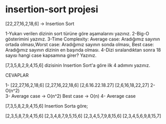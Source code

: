 # insertion-sort projesi

[22,27,16,2,18,6] -> Insertion Sort

1-Yukarı verilen dizinin sort türüne göre aşamalarını yazınız.
2-Big-O gösterimini yazınız.
3-Time Complexity: Average case: Aradığımız sayının ortada olması,Worst case: Aradığımız sayının sonda olması, Best case: Aradığımız sayının dizinin en başında olması.
4-Dizi sıralandıktan sonra 18 sayısı hangi case kapsamına girer? Yazınız.


[7,3,5,8,2,9,4,15,6] dizisinin Insertion Sort'a göre ilk 4 adımını yazınız.

CEVAPLAR

1- [22,27,16,2,18,6]
   [2,27,16,22,18,6]
   [2,6.16.22.18.27]
   [2,6,16,18,22,27]
2- O(n^2)   
3- Average case -> O(n^2) Best case -> O(n)
4- Average case

[7,3,5,8,2,9,4,15,6] Insertion Sorta göre;

[2,3,5,8,7,9,4,15,6]
[2,3,4,8,7,9,5,15,6]
[2,3,4,5,7,9,8,15,6]
[2,3,4,5,6,9,8,15,7]
